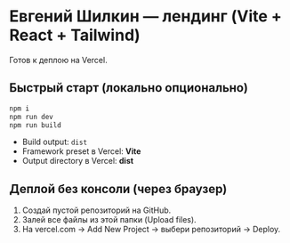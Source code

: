 # Евгений Шилкин — лендинг (Vite + React + Tailwind)

Готов к деплою на Vercel.

## Быстрый старт (локально опционально)
```bash
npm i
npm run dev
npm run build
```
- Build output: `dist`
- Framework preset в Vercel: **Vite**
- Output directory в Vercel: **dist**

## Деплой без консоли (через браузер)
1) Создай пустой репозиторий на GitHub.
2) Залей все файлы из этой папки (Upload files).
3) На vercel.com → Add New Project → выбери репозиторий → Deploy.
